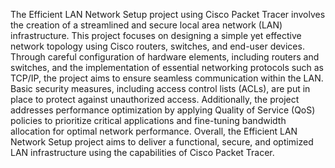 The Efficient LAN Network Setup project using Cisco Packet Tracer involves the creation of a streamlined and secure local area network (LAN) infrastructure. This project focuses on designing a simple yet effective network topology using Cisco routers, switches, and end-user devices. Through careful configuration of hardware elements, including routers and switches, and the implementation of essential networking protocols such as TCP/IP, the project aims to ensure seamless communication within the LAN. Basic security measures, including access control lists (ACLs), are put in place to protect against unauthorized access. Additionally, the project addresses performance optimization by applying Quality of Service (QoS) policies to prioritize critical applications and fine-tuning bandwidth allocation for optimal network performance. Overall, the Efficient LAN Network Setup project aims to deliver a functional, secure, and optimized LAN infrastructure using the capabilities of Cisco Packet Tracer.

